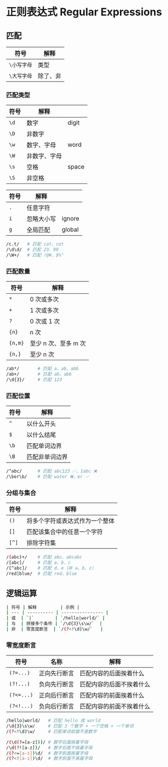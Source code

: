 # 正则表达式 Regular Expressions

## 匹配

| 符号        | 解释     |
| ----------- | -------- |
| `\小写字母` | 类型     |
| `\大写字母` | 除了、非 |

### 匹配类型

| 符号 | 解释         |       |
| ---- | ------------ | ----- |
| `\d` | 数字         | digit |
| `\D` | 非数字       |
| `\w` | 数字、字母   | word  |
| `\W` | 非数字、字母 |
| `\s` | 空格         | space |
| `\S` | 非空格       |

| 符号 | 解释       |        |
| ---- | ---------- | ------ |
| `.`  | 任意字符   |
| `i`  | 忽略大小写 | ignore |
| `g`  | 全局匹配   | global |

```bash
/c.t/   # 匹配 cat、cot
/\d\d/  # 匹配 23、99
/\W+/   # 匹配 !@#、$%^
```

### 匹配数量

| 符号    | 解释                 |
| ------- | -------------------- |
| `*`     | 0 次或多次           |
| `+`     | 1 次或多次           |
| `?`     | 0 次或 1 次          |
| `{n}`   | n 次                 |
| `{n,m}` | 至少 n 次、至多 m 次 |
| `{n,}`  | 至少 n 次            |

```bash
/ab*/       # 匹配 a、ab、abb
/ab+/       # 匹配 ab、abb
/\d{3}/     # 匹配 123
```

### 匹配位置

| 符号 | 解释           |
| ---- | -------------- |
| `^`  | 以什么开头     |
| `$`  | 以什么结尾     |
| `\b` | 匹配单词边界   |
| `\B` | 匹配非单词边界 |

```bash
/^abc/      # 匹配 abc123 ✅，1abc ❌
/\ber\b/    # 匹配 water ❌，er ✅
```

### 分组与集合

| 符号  | 解释                           |
| ----- | ------------------------------ |
| `()`  | 将多个字符或表达式作为一个整体 |
| `[]`  | 匹配该集合中的任意一个字符     |
| `[^]` | 排除字符集                     |

```bash
/(abc)+/    # 匹配 abc、abcabc
/[abc]/     # 匹配 a、b、c
/[^abc]/    # 匹配 d、e（非 a、b、c）
/red|blue/  # 匹配 red、blue
```

## 逻辑运算

```bash
| 符号 | 解释         | 示例 |
| --- | ---------- | ---------------- |
| 或  | `|`        | `/hello|world/` |
| 与  | 拼接多个条件 | `/\d{3}\s\w/`  |
| 非  | 零宽度断言  | `/(?<!\d)\w/`   |
```

### 零宽度断言

| 符号       | 名称         | 解释                     |
| ---------- | ------------ | ------------------------ |
| `(?=...)`  | 正向先行断言 | 匹配内容的后面挨着什么   |
| `(?!...)`  | 负向先行断言 | 匹配内容的后面不挨着什么 |
| `(?<=...)` | 正向后行断言 | 匹配内容的前面挨着什么   |
| `(?<!...)` | 负向后行断言 | 匹配内容的前面不挨着什么 |

```bash
/hello|world/   # 匹配 hello 或 world
/\d{3}\s\w/     # 匹配 3 个数字 + 一个空格 + 一个单词
/(?<!\d)\w/     # 匹配单词前面不是数字

/(\d(?=[a-z]))/ # 数字后面挨着字母
/\d(?![a-z])/   # 数字后面不挨着字母
/(?<=[a-z])\d/  # 数字前面挨着字母
/(?<![a-z])\d/  # 数字前面不挨着字母
```
